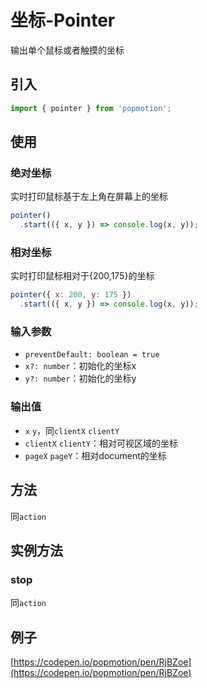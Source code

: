 # 坐标-Pointer

输出单个鼠标或者触摸的坐标

## 引入

```js
import { pointer } from 'popmotion';
```

## 使用

### 绝对坐标

实时打印鼠标基于左上角在屏幕上的坐标
```js
pointer()
  .start(({ x, y }) => console.log(x, y));
```

### 相对坐标

实时打印鼠标相对于{200,175}的坐标

```js
pointer({ x: 200, y: 175 })
  .start(({ x, y }) => console.log(x, y));
```

### 输入参数

- `preventDefault: boolean = true`
- `x?: number`：初始化的坐标x
- `y?: number`：初始化的坐标y

### 输出值

- `x` `y`，同`clientX` `clientY`
- `clientX` `clientY`：相对可视区域的坐标
- `pageX` `pageY`：相对document的坐标


## 方法

同`action`

## 实例方法

### stop

同`action`

## 例子

[https://codepen.io/popmotion/pen/RjBZoe](https://codepen.io/popmotion/pen/RjBZoe)